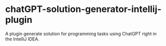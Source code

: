 # chatGPT-solution-generator-intellij-plugin
A plugin generate solution for programming tasks using ChatGPT right in the IntelliJ IDEA.
